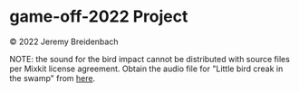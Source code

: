 # game-off-2022 Project

&copy; 2022 Jeremy Breidenbach

NOTE: the sound for the bird impact cannot be distributed with source files per Mixkit license agreement. Obtain the audio file for "Little bird creak in the swamp" from [here](https://mixkit.co/free-sound-effects/bird/).

